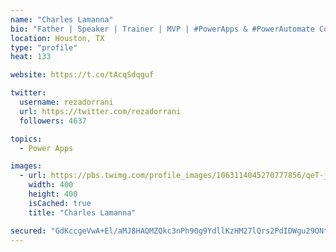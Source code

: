 ```yaml
---
name: "Charles Lamanna"
bio: "Father | Speaker | Trainer | MVP | #PowerApps & #PowerAutomate Community Super User | YouTuber Right-pointing triangle http://youtube.com/c/rezadorrani | Learn - Share - Clockwise rightwards and leftwards open circle arrows"
location: Houston, TX
type: "profile"
heat: 133

website: https://t.co/tAcqSdqguf

twitter:
  username: rezadorrani
  url: https://twitter.com/rezadorrani
  followers: 4637

topics:
  - Power Apps

images:
  - url: https://pbs.twimg.com/profile_images/1063114045270777856/qeT-jpWr_400x400.jpg
    width: 400
    height: 400
    isCached: true
    title: "Charles Lamanna"

secured: "GdKccgeVwA+El/aMJ8HAQMZQkc3nPh90g9YdllKzHM27lQrs2PdIDWgu29ONtlye24cOwMxnSPt5vDTW4mwqTlOdAMKDMS6U0BMSwLDdfPZp/XOAXalklUT1RD4+V3lam3o2NFR4Gdu454yz+m8362TKDgyA9GhajI05WiOpUWOMyMWpbtxPQmM2uCyhclS42+JyLVh8WKSh/daaKDaSIL2/otlq7+KZRAcvajj6xSWjuYrb8iLXgbB6xm76TqeD53nbxUUTVFy2MnDh2lnnq9Y/lGYIgvCNXRb2EAoJcz0BunDwe4s4DmDAoCygFtMf8oUWy4SOaNABYEmVOvd5rGPo7+ouSZg7HiAVANXrQoRSFoonm17NCcvfIkmwsSxZlxQ5DnGhyW+9pfK7W3ybQH3nK5C9BhfYI5ytgfOqAwQ=;5kKSw6ZVhxzBMjhiyxf2Tw=="
---
```


